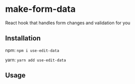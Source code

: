 # make-form-data
React hook that handles form changes and validation for you

## Installation
npm: `npm i use-edit-data`

yarn: `yarn add use-edit-data`

## Usage


